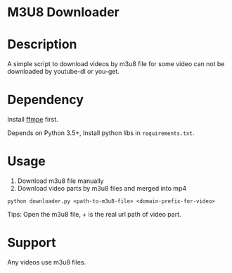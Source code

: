 M3U8 Downloader
===============

# Description

A simple script to download videos by m3u8 file for some video can not be downloaded by youtube-dl or you-get.

# Dependency

Install [ffmpe](http://ffmpeg.org/download.html) first.

Depends on Python 3.5+, Install python libs in `requirements.txt`.

# Usage

1. Download m3u8 file manually
2. Download video parts by m3u8 files and merged into mp4

```
python downloader.py <path-to-m3u8-file> <domain-prefix-for-video>
```

Tips: Open the m3u8 file, <domain-prefix-for-video> + <ts-part-in-m3u8> is the real url path of video part.

# Support

Any videos use m3u8 files.

